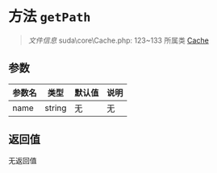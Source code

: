 # 方法 `getPath`

> *文件信息* suda\core\Cache.php: 123~133
> 所属类 [Cache](../Cache.md)




## 参数


| 参数名 | 类型 | 默认值 | 说明 |
|--------|-----|-------|-------|
| name |  string | 无 | 无 |



## 返回值

无返回值

